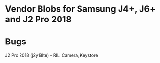 # Vendor Blobs for Samsung J4+, J6+ and J2 Pro 2018

# Bugs
J2 Pro 2018 (j2y18lte) - RIL, Camera, Keystore
